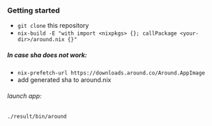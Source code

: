 ### Getting started
* ```git clone``` this repository
* ```nix-build -E "with import <nixpkgs> {}; callPackage <your-dir>/around.nix {}"```

##### In case sha does not work:
* ```nix-prefetch-url https://downloads.around.co/Around.AppImage```
* add generated sha to around.nix

###### launch app: 
```./result/bin/around```
